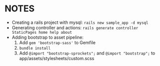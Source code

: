# NOTES

* Creating a rails project with mysql: `rails new sample_app -d mysql`
* Generating controller and actions: `rails generate controller StaticPages home help about`
* Adding bootstrap to asset pipeline:
    1. Add `gem 'bootstrap-sass'` to Gemfile
    2. `bundle install`
    3. Add `@import "bootstrap-sprockets";` and `@import "bootstrap";` to app/assets/stylesheets/custom.scss